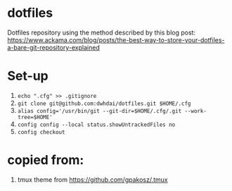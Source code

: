 # dotfiles

Dotfiles repository using the method described by this blog post: https://www.ackama.com/blog/posts/the-best-way-to-store-your-dotfiles-a-bare-git-repository-explained

# Set-up 
1. `echo ".cfg" >> .gitignore`
2. `git clone git@github.com:dwhdai/dotfiles.git $HOME/.cfg`
3. `alias config='/usr/bin/git --git-dir=$HOME/.cfg/.git --work-tree=$HOME'`
4. `config config --local status.showUntrackedFiles no`
5. `config checkout`

# copied from:

1. tmux theme from https://github.com/gpakosz/.tmux 
